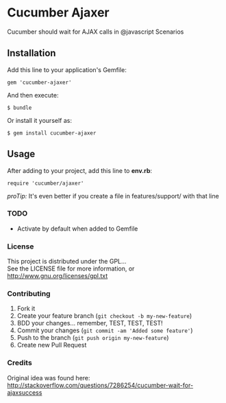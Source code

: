 Cucumber Ajaxer
===============

Cucumber should wait for AJAX calls in @javascript Scenarios

## Installation

Add this line to your application's Gemfile:

    gem 'cucumber-ajaxer'

And then execute:

    $ bundle

Or install it yourself as:

    $ gem install cucumber-ajaxer

## Usage

After adding to your project, add this line to __env.rb__:

    require 'cucumber/ajaxer'

*proTip:*
It's even better if you create a file in features/support/ with that line


### TODO

- Activate by default when added to Gemfile

### License

This project is distributed under the GPL...  
See the LICENSE file for more information, or http://www.gnu.org/licenses/gpl.txt

### Contributing

1. Fork it
2. Create your feature branch (`git checkout -b my-new-feature`)
3. BDD your changes... remember, TEST, TEST, TEST!
4. Commit your changes (`git commit -am 'Added some feature'`)
5. Push to the branch (`git push origin my-new-feature`)
6. Create new Pull Request

### Credits

Original idea was found here:
http://stackoverflow.com/questions/7286254/cucumber-wait-for-ajaxsuccess
